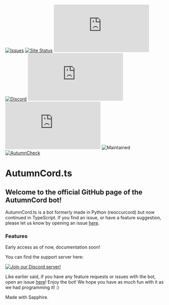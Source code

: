 [![Issues](https://img.shields.io/github/issues/reoccurdevs/autumncord.ts.svg?colorB=5e03fc)](https://github.com/reoccurdevs/autumncord.ts/issues)
[![Site Status](https://img.shields.io/website?down_color=lightgrey&down_message=offline&up_color=purple&up_message=online&url=https%3A%2F%2Fautumncord.xyz)](https://autumncord.xyz)
[![Stars](https://img.shields.io/github/stars/reoccurdevs/autumncord.ts?style=social)](https://github.com/reoccurdevs/autumncord.ts/stargazers)
[![Discord](https://canary.discord.com/api/guilds/883472120083005441/widget.png?style=shield)](https://discord.gg/yATc4DJ69R)
[![License](https://img.shields.io/github/license/reoccurdevs/autumncord.ts)](https://github.com/reoccurdevs/autumncord.ts/blob/main/LICENSE)
[![Commits](https://img.shields.io/github/commit-activity/m/reoccurdevs/autumncord.ts)](https://github.com/reoccurdevs/autumncord.ts/commits/main)
![Maintained](https://img.shields.io/maintenance/yes/2022)
[![AutumnCheck](https://github.com/reoccurdevs/autumncord.ts/actions/workflows/compile_autumn.yml/badge.svg)](https://github.com/reoccurdevs/autumncord.ts/actions/workflows/compile_autumn.yml)

# AutumnCord.ts
## Welcome to the official GitHub page of the AutumnCord bot!
AutumnCord.ts is a bot formerly made in Python (reoccurcord) but now continued in TypeScript.
If you find an issue, or have a feature suggestion, please let us know by opening an issue [here](https://github.com/reoccurdevs/autumncord.ts/issues).

### Features

Early access as of now, documentation soon!

You can find the support server here:

[![Join our Discord server!](https://canary.discord.com/api/guilds/883472120083005441/widget.png?style=banner2)](http://discord.gg/yATc4DJ69R)

Like earlier said, if you have any feature requests or issues with the bot, open an issue [here](https://github.com/reoccurdevs/autumncord.ts/issues)!
Enjoy the bot! We hope you have as much fun with it as we had programming it! :)

Made with Sapphire.
